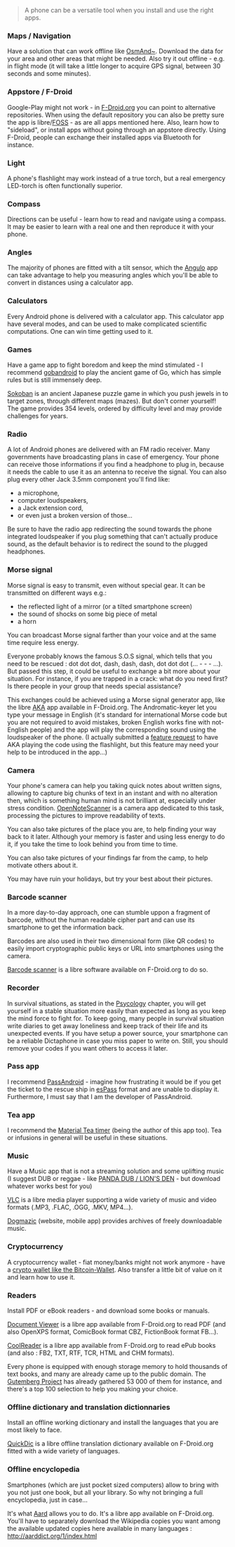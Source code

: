 > A phone can be a versatile tool when you install and use the right apps. 

### Maps / Navigation

Have a solution that can work offline like [OsmAnd~](http://osmand.net). Download the data for your area and other areas that might be needed. Also try it out offline - e.g. in flight mode (it will take a little longer to acquire GPS signal, between 30 seconds and some minutes). 

### Appstore / F-Droid

Google-Play might not work - in [F-Droid.org](http://fdroid.org) you can point to alternative repositories. When using the default repository you can also be pretty sure the app is libre/[FOSS](https://en.wikipedia.org/wiki/Free_and_open-source_software) - as are all apps mentioned here.  Also, learn how to "sideload", or install apps without going through an appstore directly. Using F-Droid, people can exchange their installed apps via Bluetooth for instance.

### Light 

A phone's flashlight may work instead of a true torch, but a real emergency LED-torch is often functionally superior.

### Compass

Directions can be useful - learn how to read and navigate using a compass. It may be easier to learn with a real one and then reproduce it with your phone.

### Angles

The majority of phones are fitted with a tilt sensor, which the [Angulo](https://f-droid.org/repository/browse/?fdfilter=angulo&fdid=eu.domob.angulo) app can take advantage to help you measuring angles which you'll be able to convert in distances using a calculator app.

### Calculators

Every Android phone is delivered with a calculator app. This calculator app have several modes, and can be used to make complicated scientific computations. One can win time getting used to it.

### Games

Have a game app to fight boredom and keep the mind stimulated - I recommend [gobandroid](https://github.com/ligi/gobandroid) to play the ancient game of Go, which has simple rules but is still immensely deep.

[Sokoban](https://f-droid.org/repository/browse/?fdfilter=sokoban&fdid=com.mobilepearls.sokoban) is an ancient Japanese puzzle game in which you push jewels in to target zones, through different maps (mazes). But don't corner yourself! The game provides 354 levels, ordered by difficulty level and may provide challenges for years.

### Radio

A lot of Android phones are delivered with an FM radio receiver. Many governments have broadcasting plans in case of emergency. Your phone can receive those informations if you find a headphone to plug in, because it needs the cable to use it as an antenna to receive the signal. You can also plug every other Jack 3.5mm component you'll find like:
* a microphone,
* computer loudspeakers,
* a Jack extension cord,
* or even just a broken version of those…

Be sure to have the radio app redirecting the sound towards the phone integrated loudspeaker if you plug something that can't actually produce sound, as the default behavior is to redirect the sound to the plugged headphones.

### Morse signal

Morse signal is easy to transmit, even without special gear. It can be transmitted on different ways e.g.:

* the reflected light of a mirror (or a tilted smartphone screen)
* the sound of shocks on some big piece of metal
* a horn

You can broadcast Morse signal farther than your voice and at the same time require less energy.

Everyone probably knows the famous S.O.S signal, which tells that you need to be rescued : dot dot dot, dash, dash, dash, dot dot dot (... - - - ...). But passed this step, it could be useful to exchange a bit more about your situation. For instance, if you are trapped in a crack: what do you need first? Is there people in your group that needs special assistance?

This exchanges could be achieved using a Morse signal generator app, like the libre [AKA](https://f-droid.org/repository/browse/?fdfilter=AKA&fdid=com.templaro.opsiz.aka) app available in F-Droid.org. The Andromatic-keyer let you type your message in English (it's standard for international Morse code but you are not required to avoid mistakes, broken English works fine with not-English people) and the app will play the corresponding sound using the loudspeaker of the phone. (I actually submitted a [feature request](https://github.com/sussman/androidomatic-keyer/issues/31) to have AKA playing the code using the flashlight, but this feature may need your help to be introduced in the app…)

### Camera

Your phone's camera can help you taking quick notes about written signs, allowing to capture big chunks of text in an instant and with no alteration then, which is something human mind is not brilliant at, especially under stress condition. [OpenNoteScanner](https://github.com/ctodobom/OpenNoteScanner) is a camera app dedicated to this task, processing the pictures to improve readability of texts.

You can also take pictures of the place you are, to help finding your way back to it later. Although your memory is faster and using less energy to do it, if you take the time to look behind you from time to time.

You can also take pictures of your findings far from the camp, to help motivate others about it.

You may have ruin your holidays, but try your best about their pictures.

### Barcode scanner

In a more day-to-day approach, one can stumble uppon a fragment of barcode, without the human readable cipher part and can use its smartphone to get the information back.

Barcodes are also used in their two dimensional form (like QR codes) to easily import cryptographic public keys or URL into smartphones using the camera.

[Barcode scanner](https://f-droid.org/repository/browse/?fdfilter=barcode+scanner&fdid=com.google.zxing.client.android) is a libre software available on F-Droid.org to do so.

### Recorder

In survival situations, as stated in the [Psycology](Psychology) chapter, you will get yourself in a stable situation more easily than expected as long as you keep the mind force to fight for. To keep going, many people in survival situation write diaries to get away loneliness and keep track of their life and its unexpected events. If you have setup a power source, your smartphone can be a reliable Dictaphone in case you miss paper to write on. Still, you should remove your codes if you want others to access it later.

### Pass app

I recommend [PassAndroid](https://github.com/ligi/PassAndroid) - imagine how frustrating it would be if you get the ticket to the rescue ship in [esPass](http://espass.it) format and are unable to display it. Furthermore, I must say that I am the developer of PassAndroid.

### Tea app

I recommend the [Material Tea timer](https://github.com/ligi/MaterialTeaTimer) (being the author of this app too). Tea or infusions in general will be useful in these situations.

### Music

Have a Music app that is not a streaming solution and some uplifting music (I suggest DUB or reggae - like [PANDA DUB / LION'S DEN](PandaDubLionsDen) - but download whatever works best for you)

[VLC](https://www.videolan.org/vlc/download-android.html) is a libre media player supporting a wide variety of music and video formats (.MP3, .FLAC, .OGG, .MKV, MP4…).

[Dogmazic](http://www.dogmazic.net/?lang=en) (website, mobile app) provides archives of freely downloadable music.

### Cryptocurrency 

 A cryptocurrency wallet - fiat money/banks might not work anymore - have a [crypto wallet  like the Bitcoin-Wallet](https://github.com/bitcoin-wallet/bitcoin-wallet). Also transfer a little bit of value on it and learn how to use it.

### Readers

Install PDF or eBook readers - and download some books or manuals.

[Document Viewer](https://f-droid.org/repository/browse/?fdfilter=document+viewer&fdid=org.sufficientlysecure.viewer) is a libre app available from F-Droid.org to read PDF (and also OpenXPS format, ComicBook format CBZ, FictionBook format FB…).

[CoolReader](https://f-droid.org/repository/browse/?fdfilter=coolreader&fdid=org.coolreader) is a libre app available from F-Droid.org to read ePub books (and also : FB2, TXT, RTF, TCR, HTML and CHM formats).

Every phone is equipped with enough storage memory to hold thousands of text books, and many are already came up to the public domain. The [Gutemberg Project](https://www.gutenberg.org/) has already gathered 53 000 of them for instance, and there's a top 100 selection to help you making your choice.

### Offline dictionary and translation dictionnaries

Install an offline working dictionary and install the languages that you are most likely to face.

[QuickDic](https://f-droid.org/repository/browse/?fdfilter=quickdic&fdid=de.reimardoeffinger.quickdic) is a libre offline translation dictionary available on F-Droid.org fitted with a wide variety of languages.

### Offline encyclopedia

Smartphones (which are just pocket sized computers) allow to bring with you not just one book, but all your library. So why not bringing a full encyclopedia, just in case…

It's what [Aard](https://f-droid.org/repository/browse/?fdfilter=Aard&fdid=aarddict.android) allows you to do. It's a libre app available on F-Droid.org. You'll have to separately download the Wikipedia copies you want among the available updated copies here available in many languages : http://aarddict.org/1/index.html
